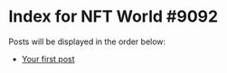 # Index for NFT World #9092
Posts will be displayed in the order below:

- [Your first post](./001-first.md)

